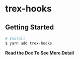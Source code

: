 # trex-hooks

## Getting Started
```bash
# Install
$ yarn add trex-hooks
```

**Read the Doc To See More Detail**